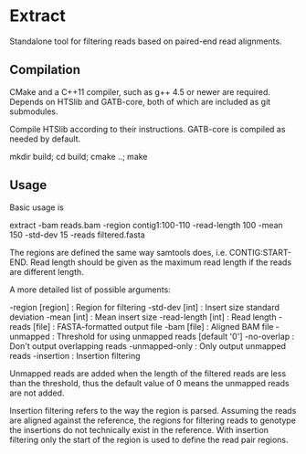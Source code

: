 # Extract

Standalone tool for filtering reads based on paired-end read alignments.

## Compilation

CMake and a C++11 compiler, such as g++ 4.5 or newer are required.
Depends on HTSlib and GATB-core, both of which are included as git submodules.

Compile HTSlib according to their instructions.
GATB-core is compiled as needed by default.

  mkdir build; cd build; cmake ..; make

## Usage

Basic usage is

  extract -bam reads.bam -region contig1:100-110 -read-length 100 -mean 150 -std-dev 15 -reads filtered.fasta

The regions are defined the same way samtools does, i.e. CONTIG:START-END.
Read length should be given as the maximum read length if the reads are different length.

A more detailed list of possible arguments:

  -region [region]   : Region for filtering
  -std-dev [int]     : Insert size standard deviation
  -mean [int]        : Mean insert size
  -read-length [int] : Read length
  -reads [file]      : FASTA-formatted output file
  -bam [file]        : Aligned BAM file
  -unmapped          : Threshold for using unmapped reads  [default '0']
  -no-overlap        : Don't output overlapping reads
  -unmapped-only     : Only output unmapped reads
  -insertion         : Insertion filtering

Unmapped reads are added when the length of the filtered reads are less than the
threshold, thus the default value of 0 means the unmapped reads are not added.

Insertion filtering refers to the way the region is parsed. Assuming the reads
are aligned against the reference, the regions for filtering reads to genotype
the insertions do not technically exist in the reference. With insertion
filtering only the start of the region is used to define the read pair regions.
